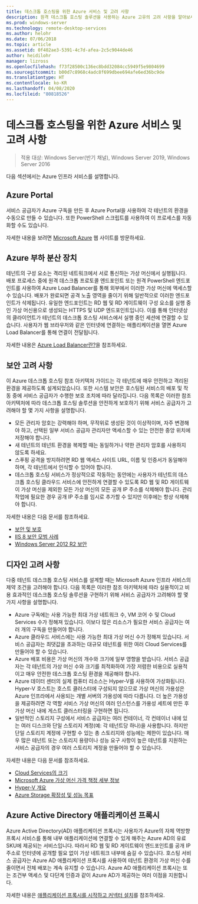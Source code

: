 ```yaml
---
title: 데스크톱 호스팅을 위한 Azure 서비스 및 고려 사항
description: 원격 데스크톱 호스팅 솔루션을 사용하는 Azure 고유의 고려 사항을 알아보세요.
ms.prod: windows-server
ms.technology: remote-desktop-services
ms.author: helohr
ms.date: 07/06/2018
ms.topic: article
ms.assetid: 0f402ae3-5391-4c7d-afea-2c5c9044de46
author: heidilohr
manager: lizross
ms.openlocfilehash: f73f28500c136ec8bdd32084cc5949f5e9804699
ms.sourcegitcommit: b00d7c8968c4adc8f699dbee694afe6ed36bc9de
ms.translationtype: HT
ms.contentlocale: ko-KR
ms.lasthandoff: 04/08/2020
ms.locfileid: "80818526"
---
```

# <a name="azure-services-and-considerations-for-desktop-hosting"></a>데스크톱 호스팅을 위한 Azure 서비스 및 고려 사항

>적용 대상: Windows Server(반기 채널), Windows Server 2019, Windows Server 2016

다음 섹션에서는 Azure 인프라 서비스를 설명합니다.
  
## <a name="azure-portal"></a>Azure Portal

서비스 공급자가 Azure 구독을 만든 후 Azure Portal을 사용하여 각 테넌트의 환경을 수동으로 만들 수 있습니다. 또한 PowerShell 스크립트를 사용하여 이 프로세스를 자동화할 수도 있습니다.  

자세한 내용을 보려면 [Microsoft Azure](https://www.azure.microsoft.com) 웹 사이트를 방문하세요.
  
## <a name="azure-load-balancer"></a>Azure 부하 분산 장치

테넌트의 구성 요소는 격리된 네트워크에서 서로 통신하는 가상 머신에서 실행됩니다. 배포 프로세스 중에 원격 데스크톱 프로토콜 엔드포인트 또는 원격 PowerShell 엔드포인트를 사용하여 Azure Load Balancer를 통해 외부에서 이러한 가상 머신에 액세스할 수 있습니다. 배포가 완료되면 공격 노출 영역을 줄이기 위해 일반적으로 이러한 엔드포인트가 삭제됩니다. 유일한 엔드포인트는 RD 웹 및 RD 게이트웨이 구성 요소를 실행 중인 가상 머신용으로 생성되는 HTTPS 및 UDP 엔드포인트입니다. 이를 통해 인터넷상의 클라이언트가 테넌트의 데스크톱 호스팅 서비스에서 실행 중인 세션에 연결할 수 있습니다. 사용자가 웹 브라우저와 같은 인터넷에 연결하는 애플리케이션을 열면 Azure Load Balancer를 통해 연결이 전달됩니다.  
  
자세한 내용은 [Azure Load Balancer란?](https://azure.microsoft.com/documentation/articles/virtual-machines-linux-load-balance/)을 참조하세요.
  
## <a name="security-considerations"></a>보안 고려 사항

이 Azure 데스크톱 호스팅 참조 아키텍처 가이드는 각 테넌트에 매우 안전하고 격리된 환경을 제공하도록 설계되었습니다. 또한 시스템 보안은 호스팅된 서비스의 배포 및 작동 중에 서비스 공급자가 수행한 보호 조치에 따라 달라집니다. 다음 목록은 이러한 참조 아키텍처에 따라 데스크톱 호스팅 솔루션을 안전하게 보호하기 위해 서비스 공급자가 고려해야 할 몇 가지 사항을 설명합니다.

- 모든 관리자 암호는 강력해야 하며, 무작위로 생성된 것이 이상적이며, 자주 변경해야 하고, 선택된 일부 서비스 공급자 관리자만 액세스할 수 있는 안전한 중앙 위치에 저장해야 합니다.  
- 새 테넌트의 테넌트 환경을 복제할 때는 동일하거나 약한 관리자 암호를 사용하지 않도록 하세요.
- 스푸핑 공격을 방지하려면 RD 웹 액세스 사이트 URL, 이름 및 인증서가 동일해야 하며, 각 테넌트에서 인식할 수 있어야 합니다.  
- 데스크톱 호스팅 서비스가 정상적으로 작동하는 동안에는 사용자가 테넌트의 데스크톱 호스팅 클라우드 서비스에 안전하게 연결할 수 있도록 RD 웹 및 RD 게이트웨이 가상 머신을 제외한 모든 가상 머신의 모든 공개 IP 주소를 삭제해야 합니다. 관리 작업에 필요한 경우 공개 IP 주소를 임시로 추가할 수 있지만 이후에는 항상 삭제해야 합니다.  
  
자세한 내용은 다음 문서를 참조하세요.

- [보안 및 보호](https://docs.microsoft.com/previous-versions/windows/it-pro/windows-server-2012-R2-and-2012/hh831778(v=ws.11))  
- [IIS 8 보안 모범 사례](https://docs.microsoft.com/previous-versions/windows/it-pro/windows-server-2012-R2-and-2012/jj635855(v=ws.11))  
- [Windows Server 2012 R2 보안](https://docs.microsoft.com/previous-versions/windows/it-pro/windows-server-2012-R2-and-2012/hh831360(v=ws.11))  
  
## <a name="design-considerations"></a>디자인 고려 사항

다중 테넌트 데스크톱 호스팅 서비스를 설계할 때는 Microsoft Azure 인프라 서비스의 제약 조건을 고려해야 합니다. 다음 목록은 이러한 참조 아키텍처에 따라 실용적이고 비용 효과적인 데스크톱 호스팅 솔루션을 구현하기 위해 서비스 공급자가 고려해야 할 몇 가지 사항을 설명합니다.  
  
- Azure 구독에는 사용 가능한 최대 가상 네트워크 수, VM 코어 수 및 Cloud Services 수가 정해져 있습니다. 이보다 많은 리소스가 필요한 서비스 공급자는 여러 개의 구독을 만들어야 합니다.
- Azure 클라우드 서비스에는 사용 가능한 최대 가상 머신 수가 정해져 있습니다. 서비스 공급자는 최댓값을 초과하는 대규모 테넌트를 위한 여러 Cloud Services를 만들어야 할 수 있습니다.  
- Azure 배포 비용은 가상 머신의 개수와 크기에 일부 영향을 받습니다. 서비스 공급자는 각 테넌트의 가상 머신 수와 크기를 최적화하여 가장 저렴한 비용으로 실용적이고 매우 안전한 데스크톱 호스팅 환경을 제공해야 합니다.  
- Azure 데이터 센터의 실제 컴퓨터 리소스는 Hyper-V를 사용하여 가상화됩니다. Hyper-V 호스트는 호스트 클러스터에 구성되지 않으므로 가상 머신의 가용성은 Azure 인프라에서 사용되는 개별 서버의 가용성에 따라 다릅니다. 더 높은 가용성을 제공하려면 각 역할 서비스 가상 머신의 여러 인스턴스를 가용성 세트에 만든 후 가상 머신 내에 게스트 클러스터링을 구현하면 됩니다.  
- 일반적인 스토리지 구성에서 서비스 공급자는 여러 컨테이너, 각 컨테이너 내에 있는 여러 디스크와 단일 스토리지 계정(예: 각 테넌트당 하나)을 사용합니다. 하지만 단일 스토리지 계정에 구현할 수 있는 총 스토리지와 성능에는 제한이 있습니다. 매우 많은 테넌트 또는 스토리지 용량이나 성능 요구 사항이 높은 테넌트를 지원하는 서비스 공급자의 경우 여러 스토리지 계정을 만들어야 할 수 있습니다.  
  
자세한 내용은 다음 문서를 참조하세요.

- [Cloud Services의 크기](https://docs.microsoft.com/azure/cloud-services/cloud-services-sizes-specs)  
- [Microsoft Azure 가상 머신 가격 책정 세부 정보](https://azure.microsoft.com/pricing/details/virtual-machines/)  
- [Hyper-V 개요](https://docs.microsoft.com/previous-versions/windows/it-pro/windows-server-2012-R2-and-2012/hh831531(v=ws.11))  
- [Azure Storage 확장성 및 성능 목표](https://docs.microsoft.com/azure/storage/common/storage-scalability-targets)  

## <a name="azure-active-directory-application-proxy"></a>Azure Active Directory 애플리케이션 프록시

Azure Active Directory(AD) 애플리케이션 프록시는 사용자가 Azure의 자체 역방향 프록시 서비스를 통해 내부 애플리케이션에 연결할 수 있게 해주는 Azure AD의 유료 SKU에 제공되는 서비스입니다. 따라서 RD 웹 및 RD 게이트웨이 엔드포인트를 공개 IP 주소로 인터넷에 공개할 필요 없이 가상 네트워크 내부에 숨길 수 있습니다. 호스팅 서비스 공급자는 Azure AD 애플리케이션 프록시를 사용하여 테넌트 환경의 가상 머신 수를 줄이면서 전체 배포는 계속 유지할 수 있습니다. Azure AD 애플리케이션 프록시는 또는 조건부 액세스 및 다단계 인증과 같이 Azure AD가 제공하는 여러 이점을 지원합니다.

자세한 내용은 [애플리케이션 프록시를 시작하고 커넥터 설치](https://docs.microsoft.com/azure/active-directory/manage-apps/application-proxy-enable)를 참조하세요.